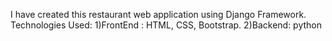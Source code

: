 I have created this restaurant web application using Django Framework.
Technologies Used: 
  1)FrontEnd : HTML, CSS, Bootstrap.
  2)Backend: python


